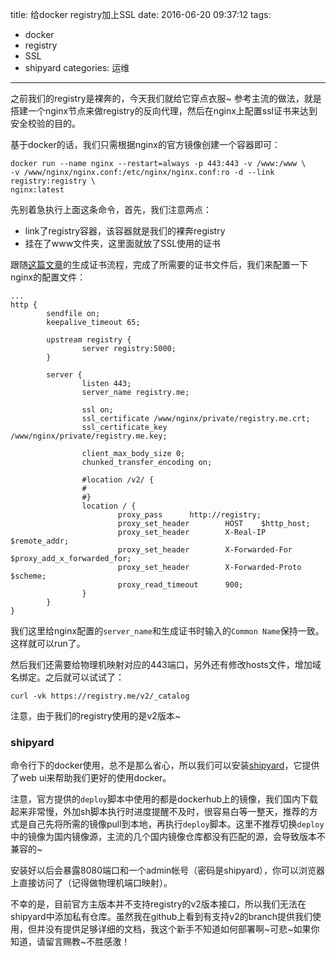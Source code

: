 title: 给docker registry加上SSL
date: 2016-06-20 09:37:12
tags:
- docker
- registry
- SSL
- shipyard
categories: 运维
---

之前我们的registry是裸奔的，今天我们就给它穿点衣服~
参考主流的做法，就是搭建一个nginx节点来做registry的反向代理，然后在nginx上配置ssl证书来达到安全校验的目的。

基于docker的话，我们只需根据nginx的官方镜像创建一个容器即可：
```
docker run --name nginx --restart=always -p 443:443 -v /www:/www \
-v /www/nginx/nginx.conf:/etc/nginx/nginx.conf:ro -d --link registry:registry \
nginx:latest
```
先别着急执行上面这条命令，首先，我们注意两点：

- link了registry容器，该容器就是我们的裸奔registry
- 挂在了www文件夹，这里面就放了SSL使用的证书

跟随[这篇文章](http://blog.coocla.org/docker-private-registry.html)的生成证书流程，完成了所需要的证书文件后，我们来配置一下nginx的配置文件：
```
...
http {
        sendfile on;
        keepalive_timeout 65;

        upstream registry {
                server registry:5000;
        }

        server {
                listen 443;
                server_name registry.me;

                ssl on;
                ssl_certificate /www/nginx/private/registry.me.crt;
                ssl_certificate_key /www/nginx/private/registry.me.key;

                client_max_body_size 0;
                chunked_transfer_encoding on;

                #location /v2/ {
                #
                #}
                location / {
                        proxy_pass      http://registry;
                        proxy_set_header        HOST    $http_host;
                        proxy_set_header        X-Real-IP       $remote_addr;
                        proxy_set_header        X-Forwarded-For $proxy_add_x_forwarded_for;
                        proxy_set_header        X-Forwarded-Proto       $scheme;
                        proxy_read_timeout      900;
                }
        }
}
```
我们这里给nginx配置的`server_name`和生成证书时输入的`Common Name`保持一致。这样就可以run了。

然后我们还需要给物理机映射对应的443端口，另外还有修改hosts文件，增加域名绑定。之后就可以试试了：
```
curl -vk https://registry.me/v2/_catalog
```
注意，由于我们的registry使用的是v2版本~

### shipyard

命令行下的docker使用，总不是那么省心，所以我们可以安装[shipyard](http://shipyard-project.com/docs/deploy/automated/)，它提供了web ui来帮助我们更好的使用docker。

注意，官方提供的`deploy`脚本中使用的都是dockerhub上的镜像，我们国内下载起来非常慢，外加sh脚本执行时进度提醒不及时，很容易白等一整天，推荐的方式是自己先将所需的镜像pull到本地，再执行`deploy`脚本。这里不推荐切换`deploy`中的镜像为国内镜像源，主流的几个国内镜像仓库都没有匹配的源，会导致版本不兼容的~

安装好以后会暴露8080端口和一个admin帐号（密码是shipyard），你可以浏览器上直接访问了（记得做物理机端口映射）。

不幸的是，目前官方主版本并不支持registry的v2版本接口，所以我们无法在shipyard中添加私有仓库。虽然我在github上看到有支持v2的branch提供我们使用，但并没有提供足够详细的文档，我这个新手不知道如何部署啊~可悲~如果你知道，请留言赐教~不胜感激！
